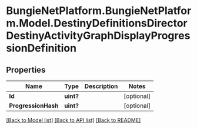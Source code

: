 # BungieNetPlatform.BungieNetPlatform.Model.DestinyDefinitionsDirectorDestinyActivityGraphDisplayProgressionDefinition
## Properties

Name | Type | Description | Notes
------------ | ------------- | ------------- | -------------
**Id** | **uint?** |  | [optional] 
**ProgressionHash** | **uint?** |  | [optional] 

[[Back to Model list]](../README.md#documentation-for-models) [[Back to API list]](../README.md#documentation-for-api-endpoints) [[Back to README]](../README.md)

